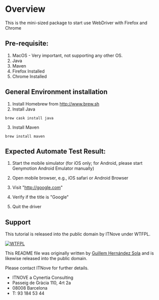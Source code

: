 # Overview

This is the mini-sized package to start use WebDriver with Firefox and Chrome

## Pre-requisite:
1. MacOS - Very important, not supporting any other OS.
2. Java
3. Maven
4. Firefox Installed
5. Chrome Installed

## General Environment installation
1. Install Homebrew from http://www.brew.sh
2. Install Java
```
brew cask install java
```
3. Install Maven
```
brew install maven
```

## Expected Automate Test Result:

1. Start the mobile simulator (for iOS only; for Android, please start Genymotion Android Emulator manually)

2. Open mobile browser, e.g., iOS safari or Android Browser

3. Visit "http://google.com"

4. Verify if the title is "Google"

5. Quit the driver

## Support

This tutorial is released into the public domain by ITNove under WTFPL.

[![WTFPL](http://www.wtfpl.net/wp-content/uploads/2012/12/wtfpl-badge-1.png)](http://www.wtfpl.net/)

This README file was originally written by [Guillem Hernández Sola](https://www.linkedin.com/in/guillemhernandezsola/) and is likewise released into the public domain.

Please contact ITNove for further details.

* ITNOVE a Cynertia Consulting
* Passeig de Gràcia 110, 4rt 2a
* 08008 Barcelona
* T: 93 184 53 44